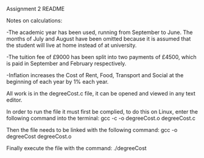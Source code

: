 Assignment 2 README

Notes on calculations:

-The academic year has been used, running from September to June. The months of July and August have been omitted because it is assumed that the student will live at home instead of at university.

-The tuition fee of £9000 has been split into two payments of £4500, which is paid in September and February respectively.

-Inflation increases the Cost of Rent, Food, Transport and Social at the beginning of each year by 1% each year.


All work is in the degreeCost.c file, it can be opened and viewed in any text editor.

In order to run the file it must first be complied, to do this on Linux, enter the following command into the terminal:
	gcc -c -o degreeCost.o degreeCost.c

Then the file needs to be linked with the following command:
	gcc -o degreeCost degreeCost.o

Finally execute the file with the command:
	./degreeCost

